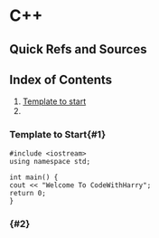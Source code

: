 # C++


## Quick Refs and Sources 

## Index of Contents

1. [Template to start](#1)
2. [](#2)
### Template to Start{#1}

```
#include <iostream>
using namespace std;

int main() {
cout << "Welcome To CodeWithHarry";
return 0;
}

```

### {#2}



